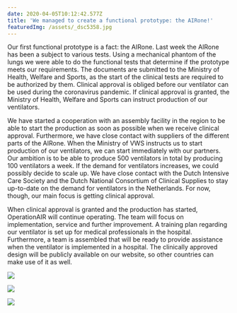 ```yaml
---
date: 2020-04-05T10:12:42.577Z
title: 'We managed to create a functional prototype: the AIRone!'
featuredImg: /assets/_dsc5358.jpg
---
```

<!--StartFragment-->

Our first functional prototype is a fact: the AIRone. Last week the AIRone has been a subject to various tests. Using a mechanical phantom of the lungs we were able to do the functional tests that determine if the prototype meets our requirements. The documents are submitted to the Ministry of Health, Welfare and Sports, as the start of the clinical tests are required to be authorized by them. Clinical approval is obliged before our ventilator can be used during the coronavirus pandemic. If clinical approval is granted, the Ministry of Health, Welfare and Sports can instruct production of our ventilators. 

We have started a cooperation with an assembly facility in the region to be able to start the production as soon as possible when we receive clinical approval. Furthermore, we have close contact with suppliers of the different parts of the AIRone. When the Ministry of VWS instructs us to start production of our ventilators, we can start immediately with our partners. Our ambition is to be able to produce 500 ventilators in total by producing 100 ventilators a week. If the demand for ventilators increases, we could possibly decide to scale up. We have close contact with the Dutch Intensive Care Society and the Dutch National Consortium of Clinical Supplies to stay up-to-date on the demand for ventilators in the Netherlands. For now, though, our main focus is getting clinical approval. 

When clinical approval is granted and the production has started, OperationAIR will continue operating. The team will focus on implementation, service and further improvement. A training plan regarding our ventilator is set up for medical professionals in the hospital. Furthermore, a team is assembled that will be ready to provide assistance when the ventilator is implemented in a hospital. The clinically approved design will be publicly available on our website, so other countries can make use of it as well.

<!--EndFragment-->

![](/assets/_dsc5358.jpg)

![](/assets/_dsc5266.jpg)

![](/assets/_dsc5348.jpg)